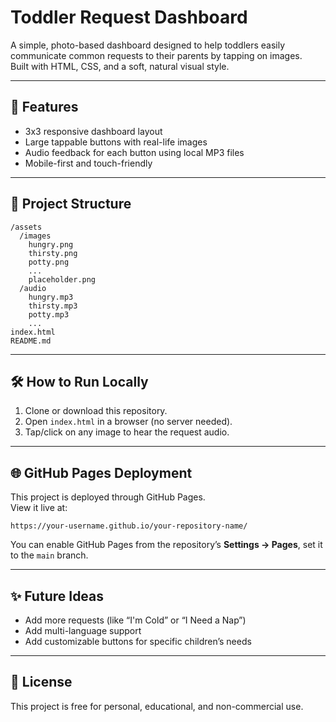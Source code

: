 # Toddler Request Dashboard

A simple, photo-based dashboard designed to help toddlers easily communicate common requests to their parents by tapping on images.  
Built with HTML, CSS, and a soft, natural visual style.

---

## 🚀 Features
- 3x3 responsive dashboard layout
- Large tappable buttons with real-life images
- Audio feedback for each button using local MP3 files
- Mobile-first and touch-friendly

---

## 📁 Project Structure
```
/assets
  /images
    hungry.png
    thirsty.png
    potty.png
    ...
    placeholder.png
  /audio
    hungry.mp3
    thirsty.mp3
    potty.mp3
    ...
index.html
README.md
```

---

## 🛠 How to Run Locally
1. Clone or download this repository.
2. Open `index.html` in a browser (no server needed).
3. Tap/click on any image to hear the request audio.

---

## 🌐 GitHub Pages Deployment
This project is deployed through GitHub Pages.  
View it live at:

```
https://your-username.github.io/your-repository-name/
```

You can enable GitHub Pages from the repository’s **Settings → Pages**, set it to the `main` branch.

---

## ✨ Future Ideas
- Add more requests (like “I'm Cold” or “I Need a Nap”)
- Add multi-language support
- Add customizable buttons for specific children’s needs

---

## 📜 License
This project is free for personal, educational, and non-commercial use.

